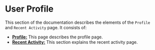 # User Profile
<!-- To Be Populated -->

This section of the documentation describes the elements of the `Profile` and `Recent Activity` page. It consists of:

* **[Profile:](profile.md)** This page describes the profile page.
* **[Recent Activity:](recent-activity.md)** This section explains the recent activity page.
